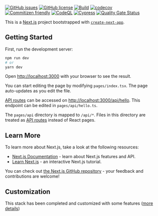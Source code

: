 [![GitHub issues](https://img.shields.io/github/issues/samuel-gomez/starter-nextjs)](https://github.com/samuel-gomez/starter-nextjs/issues)
[![GitHub license](https://img.shields.io/github/license/samuel-gomez/starter-nextjs)](https://github.com/samuel-gomez/starter-nextjs/blob/main/LICENSE)
[![Build](https://github.com/samuel-gomez/starter-nextjs/actions/workflows/build.yml/badge.svg)](https://github.com/samuel-gomez/starter-nextjs/actions/workflows/build.yml)
[![codecov](https://codecov.io/gh/samuel-gomez/starter-nextjs/branch/main/graph/badge.svg)](https://codecov.io/gh/samuel-gomez/starter-nextjs)
[![Commitizen friendly](https://img.shields.io/badge/commitizen-friendly-brightgreen.svg)](http://commitizen.github.io/cz-cli/)
[![CodeQL](https://github.com/samuel-gomez/starter-nextjs/actions/workflows/codeql-analysis.yml/badge.svg)](https://github.com/samuel-gomez/starter-nextjs/actions/workflows/codeql-analysis.yml)
[![Cypress](https://github.com/samuel-gomez/starter-nextjs/actions/workflows/cypress.yml/badge.svg)](https://github.com/samuel-gomez/starter-nextjs/actions/workflows/cypress.yml)
[![Quality Gate Status](https://sonarcloud.io/api/project_badges/measure?project=samuel-gomez_starter-nextjs&metric=alert_status)](https://sonarcloud.io/summary/new_code?id=samuel-gomez_starter-nextjs)

This is a [Next.js](https://nextjs.org/) project bootstrapped with [`create-next-app`](https://github.com/vercel/next.js/tree/canary/packages/create-next-app).

## Getting Started

First, run the development server:

```bash
npm run dev
# or
yarn dev
```

Open [http://localhost:3000](http://localhost:3000) with your browser to see the result.

You can start editing the page by modifying `pages/index.tsx`. The page auto-updates as you edit the file.

[API routes](https://nextjs.org/docs/api-routes/introduction) can be accessed on [http://localhost:3000/api/hello](http://localhost:3000/api/hello). This endpoint can be edited in `pages/api/hello.ts`.

The `pages/api` directory is mapped to `/api/*`. Files in this directory are treated as [API routes](https://nextjs.org/docs/api-routes/introduction) instead of React pages.

## Learn More

To learn more about Next.js, take a look at the following resources:

- [Next.js Documentation](https://nextjs.org/docs) - learn about Next.js features and API.
- [Learn Next.js](https://nextjs.org/learn) - an interactive Next.js tutorial.

You can check out [the Next.js GitHub repository](https://github.com/vercel/next.js/) - your feedback and contributions are welcome!

## Customization

This stack has been completed and customized with some features ([more details](./docs/CUSTOMIZATION.md))
